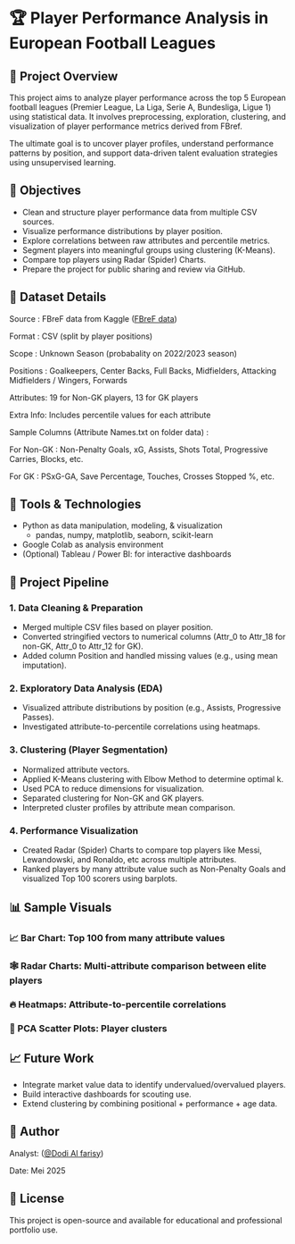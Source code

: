 # 🏆 Player Performance Analysis in European Football Leagues

## 📌 Project Overview

This project aims to analyze player performance across the top 5 European football leagues (Premier League, La Liga, Serie A, Bundesliga, Ligue 1) using statistical data. It involves preprocessing, exploration, clustering, and visualization of player performance metrics derived from FBref.

The ultimate goal is to uncover player profiles, understand performance patterns by position, and support data-driven talent evaluation strategies using unsupervised learning.

## 🎯 Objectives

- Clean and structure player performance data from multiple CSV sources.
- Visualize performance distributions by player position.
- Explore correlations between raw attributes and percentile metrics.
- Segment players into meaningful groups using clustering (K-Means).
- Compare top players using Radar (Spider) Charts.
- Prepare the project for public sharing and review via GitHub.

## 📂 Dataset Details

Source	  : FBreF data from Kaggle ([FBreF data](https://www.kaggle.com/datasets/soulcelestia/fbref-data))

Format	  : CSV (split by player positions)

Scope	    : Unknown Season (probabality on 2022/2023 season)

Positions :	Goalkeepers, Center Backs, Full Backs, Midfielders, Attacking Midfielders / Wingers, Forwards

Attributes:	19 for Non-GK players, 13 for GK players

Extra Info:	Includes percentile values for each attribute

Sample Columns (Attribute Names.txt on folder data) :

For Non-GK     : Non-Penalty Goals, xG, Assists, Shots Total, Progressive Carries, Blocks, etc.

For GK         : PSxG-GA, Save Percentage, Touches, Crosses Stopped %, etc.

## 🔧 Tools & Technologies

- Python as data manipulation, modeling, & visualization
  - pandas, numpy, matplotlib, seaborn, scikit-learn
- Google Colab as analysis environment
- (Optional) Tableau / Power BI: for interactive dashboards

## 🧪 Project Pipeline

### 1. Data Cleaning & Preparation
  - Merged multiple CSV files based on player position.
  - Converted stringified vectors to numerical columns (Attr_0 to Attr_18 for non-GK, Attr_0 to Attr_12 for GK).
  - Added column Position and handled missing values (e.g., using mean imputation).
### 2. Exploratory Data Analysis (EDA)
  - Visualized attribute distributions by position (e.g., Assists, Progressive Passes).
  - Investigated attribute-to-percentile correlations using heatmaps.
### 3. Clustering (Player Segmentation)
  - Normalized attribute vectors.
  - Applied K-Means clustering with Elbow Method to determine optimal k.
  - Used PCA to reduce dimensions for visualization.
  - Separated clustering for Non-GK and GK players.
  - Interpreted cluster profiles by attribute mean comparison.
### 4. Performance Visualization
  - Created Radar (Spider) Charts to compare top players like Messi, Lewandowski, and Ronaldo, etc across multiple attributes.
  - Ranked players by many attribute value such as Non-Penalty Goals and visualized Top 100 scorers using barplots.

## 📊 Sample Visuals

### 📈 Bar Chart: Top 100 from many attribute values
### 🕸️ Radar Charts: Multi-attribute comparison between elite players
### 🔥 Heatmaps: Attribute-to-percentile correlations
### 🎯 PCA Scatter Plots: Player clusters

## 📈 Future Work

- Integrate market value data to identify undervalued/overvalued players.
- Build interactive dashboards for scouting use.
- Extend clustering by combining positional + performance + age data.

## 👤 Author

Analyst: ([@Dodi Al farisy](https://github.com/dodi41549))

Date: Mei 2025

## 📎 License

This project is open-source and available for educational and professional portfolio use.

